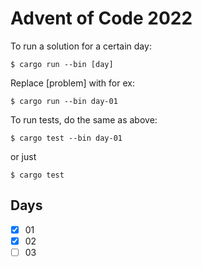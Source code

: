 # Advent of Code 2022

To run a solution for a certain day:
```
$ cargo run --bin [day]
```
Replace [problem] with for ex:
```
$ cargo run --bin day-01
```

To run tests, do the same as above:
```
$ cargo test --bin day-01
```
or just
```
$ cargo test
```

##  Days
- [x] 01
- [x] 02
- [ ] 03
